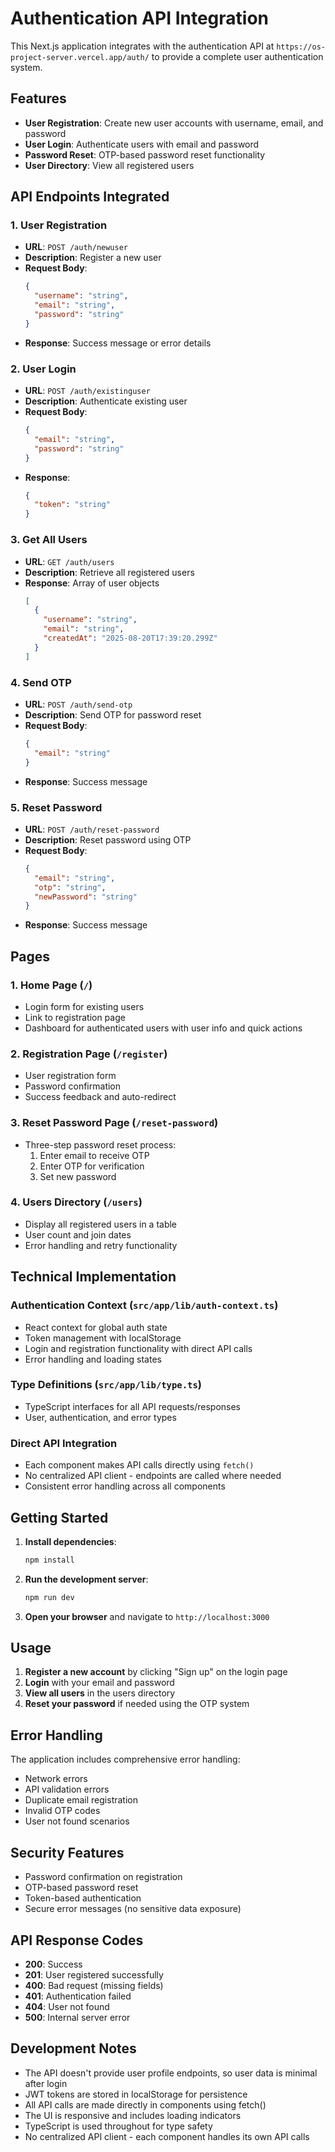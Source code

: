 # Authentication API Integration

This Next.js application integrates with the authentication API at `https://os-project-server.vercel.app/auth/` to provide a complete user authentication system.

## Features

- **User Registration**: Create new user accounts with username, email, and password
- **User Login**: Authenticate users with email and password
- **Password Reset**: OTP-based password reset functionality
- **User Directory**: View all registered users

## API Endpoints Integrated

### 1. User Registration
- **URL**: `POST /auth/newuser`
- **Description**: Register a new user
- **Request Body**: 
  ```json
  {
    "username": "string",
    "email": "string", 
    "password": "string"
  }
  ```
- **Response**: Success message or error details

### 2. User Login
- **URL**: `POST /auth/existinguser`
- **Description**: Authenticate existing user
- **Request Body**:
  ```json
  {
    "email": "string",
    "password": "string"
  }
  ```
- **Response**: 
  ```json
  {
    "token": "string"
  }
  ```

### 3. Get All Users
- **URL**: `GET /auth/users`
- **Description**: Retrieve all registered users
- **Response**: Array of user objects
  ```json
  [
    {
      "username": "string",
      "email": "string",
      "createdAt": "2025-08-20T17:39:20.299Z"
    }
  ]
  ```

### 4. Send OTP
- **URL**: `POST /auth/send-otp`
- **Description**: Send OTP for password reset
- **Request Body**:
  ```json
  {
    "email": "string"
  }
  ```
- **Response**: Success message

### 5. Reset Password
- **URL**: `POST /auth/reset-password`
- **Description**: Reset password using OTP
- **Request Body**:
  ```json
  {
    "email": "string",
    "otp": "string",
    "newPassword": "string"
  }
  ```
- **Response**: Success message

## Pages

### 1. Home Page (`/`)
- Login form for existing users
- Link to registration page
- Dashboard for authenticated users with user info and quick actions

### 2. Registration Page (`/register`)
- User registration form
- Password confirmation
- Success feedback and auto-redirect

### 3. Reset Password Page (`/reset-password`)
- Three-step password reset process:
  1. Enter email to receive OTP
  2. Enter OTP for verification
  3. Set new password

### 4. Users Directory (`/users`)
- Display all registered users in a table
- User count and join dates
- Error handling and retry functionality

## Technical Implementation

### Authentication Context (`src/app/lib/auth-context.ts`)
- React context for global auth state
- Token management with localStorage
- Login and registration functionality with direct API calls
- Error handling and loading states

### Type Definitions (`src/app/lib/type.ts`)
- TypeScript interfaces for all API requests/responses
- User, authentication, and error types

### Direct API Integration
- Each component makes API calls directly using `fetch()`
- No centralized API client - endpoints are called where needed
- Consistent error handling across all components

## Getting Started

1. **Install dependencies**:
   ```bash
   npm install
   ```

2. **Run the development server**:
   ```bash
   npm run dev
   ```

3. **Open your browser** and navigate to `http://localhost:3000`

## Usage

1. **Register a new account** by clicking "Sign up" on the login page
2. **Login** with your email and password
3. **View all users** in the users directory
4. **Reset your password** if needed using the OTP system

## Error Handling

The application includes comprehensive error handling:
- Network errors
- API validation errors
- Duplicate email registration
- Invalid OTP codes
- User not found scenarios

## Security Features

- Password confirmation on registration
- OTP-based password reset
- Token-based authentication
- Secure error messages (no sensitive data exposure)

## API Response Codes

- **200**: Success
- **201**: User registered successfully
- **400**: Bad request (missing fields)
- **401**: Authentication failed
- **404**: User not found
- **500**: Internal server error

## Development Notes

- The API doesn't provide user profile endpoints, so user data is minimal after login
- JWT tokens are stored in localStorage for persistence
- All API calls are made directly in components using fetch()
- The UI is responsive and includes loading indicators
- TypeScript is used throughout for type safety
- No centralized API client - each component handles its own API calls
